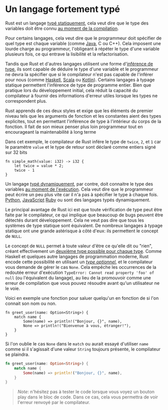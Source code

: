 # Un langage fortement typé

Rust est un langage [typé statiquement](https://en.wikipedia.org/wiki/Type_system), cela veut dire que le type des variables doit être connu [au moment de la compilation](https://en.wikipedia.org/wiki/Compile_time).

Pour certains langages, cela veut dire que le programmeur doit spécifier de quel type est chaque variable (comme [Java](https://en.wikipedia.org/wiki/Java_(programming_language)), C ou C++). Cela imposent une lourde charge au programmeur, l'obligeant à répéter le type d'une variable plusieurs fois, ce qui entrave la lisibilité et la refactorisation.

Tandis que Rust et d'autres langages utilisent une forme d'[inférence de type](https://en.wikipedia.org/wiki/Type_inference), ils sont capable de déduire le type d'une variable et le programmeur ne devra la spécifier que si le compilateur n'est pas capable de l'inférer pour nous (comme [Haskell](https://en.wikipedia.org/wiki/Haskell_(programming_language)), [Scala](https://en.wikipedia.org/wiki/Scala_(programming_language)) ou [Kotlin](https://en.wikipedia.org/wiki/Kotlin_(programming_language))). Certains langages à typage statique permettent l'inférence de type de programme entier. Bien que pratique lors du développement initial, cela réduit la capacité du compilateur à fournir des informations d'erreur utiles lorsque les types ne correspondent plus.

Rust apprends de ces deux styles et exige que les éléments de premier niveau tels que les arguments de fonction et les constantes aient des types explicites, tout en permettant l'inférence de type à l'intérieur du corps de la fonction. Il fait de son mieux penser plus loin programmeur tout en encourageant la maintenabilité à long terme

Dans cet exemple, le compilateur de Rust infére le type de `twice`, `2`, et `1` car le paramètre `value` et le type de retour sont déclaré comme entiers signé sur 32 bits

```rust,ignore
fn simple_math(value: i32) -> i32 {
	let twice = value * 2;
	twice - 1
}
```

Un langage [typé dynamiquement](https://en.wikipedia.org/wiki/Type_system#Dynamic_type_checking_and_runtime_type_information), par contre, doit connaitre le type des variables [au moment de l'exécution](https://en.wikipedia.org/wiki/Runtime_(program_lifecycle_phase)). Cela veut dire que le programmeur peut écrire un peu plus vite car il n'a pas à spécifier le type à chaque fois. [Python](https://www.python.org/), [JavaScript](https://www.javascript.com/) [Ruby](https://www.ruby-lang.org/en/) ou sont des langages typés dynamiquement.

Le principal avantage de Rust ici est que toute vérification de type peut être faite par le compilateur, ce qui implique que beaucoup de bugs peuvent être détectés durant développement. Cela ne veut pas dire que tous les systèmes de type statique sont équivalent. De nombreux langages à typage statique ont une grande astérisque à côté d'eux: ils permettent le concept de `NULL`.

Le concept de `NULL` permet à toute valeur d'être ce qu'elle dit ou "rien", créant effectivement un [deuxième type possible pour chaque type](https://franklinchen.com/blog/2012/09/06/my-pittsburgh-ruby-talk-nil/). Comme Haskell et quelques autre langages de programmation moderne, Rust encode cette possibilité en utilisant un [*type optionnel*](https://doc.rust-lang.org/std/option/), et le compilateur vous demande de gérer le cas `None`. Cela empêche les occurrences de la redoutée erreur d'exécution `TypeError: Cannot read property 'foo' of null` (ou l'équivalent du langage), au lieu de la promouvoir comme une erreur de compilation que vous pouvez résoudre avant qu'un utilisateur ne le voie.

Voici en exemple une fonction pour saluer quelqu'un en fonction de si l'on connait son nom ou non.

```rust, ignore
fn greet_user(name: Option<String>) {
    match name {
        Some(name) => println!("Bonjour, {}", name),
        None => println!("Bienvenue à vous, étranger!"),
    }
}
```

Si l'on oublie le cas `None` dans le `match` ou aurait essayé d'utiliser `name` comme si il s'agissait d'une valeur `String` toujours présente, le compilateur se plaindra.

```rust
fn greet_user(name: Option<String>) {
    match name {
        Some(name) => println!("Bonjour, {}", name),
    }
}
```
> *Note*: n'hésitez pas à tester le code lorsque vous voyez un bouton play dans le bloc de code. Dans ce cas, cela vous permettra de voir l'erreur renvoyé par le compilateur.
